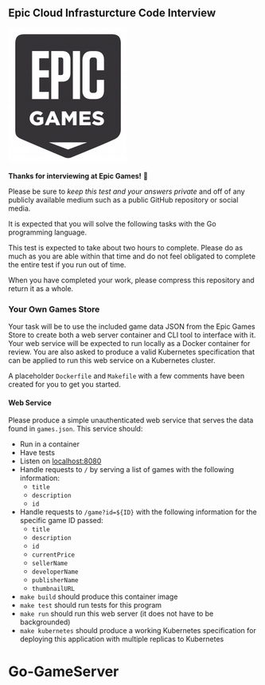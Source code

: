 ## Epic Cloud Infrasturcture Code Interview

![Epic Logo](./epic.png)

**Thanks for interviewing at Epic Games!** :tada:

Please be sure to _keep this test and your answers private_ and off of any publicly available medium such as a public GitHub repository or social media.

It is expected that you will solve the following tasks with the Go programming language.

This test is expected to take about two hours to complete.  Please do as much as you are able within that time and do not feel obligated to complete the entire test if you run out of time.

When you have completed your work, please compress this repository and return it as a whole.

### Your Own Games Store

Your task will be to use the included game data JSON from the Epic Games Store to create both a web server container and CLI tool to interface with it.  Your web service will be expected to run locally as a Docker container for review. You are also asked to produce a valid Kubernetes specification that can be applied to run this web service on a Kubernetes cluster.

A placeholder `Dockerfile` and `Makefile` with a few comments have been created for you to get you started.

#### Web Service

Please produce a simple unauthenticated web service that serves the data found in `games.json`.  This service should:

- Run in a container
- Have tests
- Listen on [localhost:8080](http://localhost:8080)
- Handle requests to `/` by serving a list of games with the following information:
  - `title`
  - `description`
  - `id`
- Handle requests to `/game?id=${ID}` with the following information for the specific game ID passed:
  - `title`
  - `description`
  - `id`
  - `currentPrice`
  - `sellerName`
  - `developerName`
  - `publisherName`
  - `thumbnailURL`
- `make build` should produce this container image
- `make test` should run tests for this program
- `make run` should run this web server (it does not have to be backgrounded)
- `make kubernetes` should produce a working Kubernetes specification for deploying this application with multiple replicas to Kubernetes
# Go-GameServer
